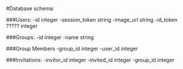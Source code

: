 #Database schema: 
 
###Users:
-id                integer
-session_token	  string
-image_url		  string
-id_token ?????	  integer
 
###Groups:
-id                integer
-name   		      string
 
###Group Members
-group_id          integer
-user_id           integer
 
###Invitations:
-invitor_id        integer
-invited_id        integer
-group_id          integer
